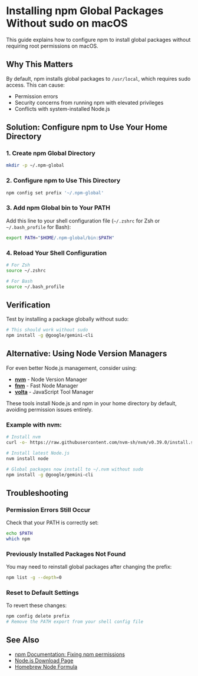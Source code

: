 # Installing npm Global Packages Without sudo on macOS

This guide explains how to configure npm to install global packages without requiring root permissions on macOS.

## Why This Matters

By default, npm installs global packages to `/usr/local`, which requires sudo access. This can cause:
- Permission errors
- Security concerns from running npm with elevated privileges
- Conflicts with system-installed Node.js

## Solution: Configure npm to Use Your Home Directory

### 1. Create npm Global Directory

```bash
mkdir -p ~/.npm-global
```

### 2. Configure npm to Use This Directory

```bash
npm config set prefix '~/.npm-global'
```

### 3. Add npm Global bin to Your PATH

Add this line to your shell configuration file (`~/.zshrc` for Zsh or `~/.bash_profile` for Bash):

```bash
export PATH="$HOME/.npm-global/bin:$PATH"
```

### 4. Reload Your Shell Configuration

```bash
# For Zsh
source ~/.zshrc

# For Bash
source ~/.bash_profile
```

## Verification

Test by installing a package globally without sudo:

```bash
# This should work without sudo
npm install -g @google/gemini-cli
```

## Alternative: Using Node Version Managers

For even better Node.js management, consider using:

- **[nvm](https://github.com/nvm-sh/nvm)** - Node Version Manager
- **[fnm](https://github.com/Schniz/fnm)** - Fast Node Manager
- **[volta](https://volta.sh/)** - JavaScript Tool Manager

These tools install Node.js and npm in your home directory by default, avoiding permission issues entirely.

### Example with nvm:

```bash
# Install nvm
curl -o- https://raw.githubusercontent.com/nvm-sh/nvm/v0.39.0/install.sh | bash

# Install latest Node.js
nvm install node

# Global packages now install to ~/.nvm without sudo
npm install -g @google/gemini-cli
```

## Troubleshooting

### Permission Errors Still Occur

Check that your PATH is correctly set:
```bash
echo $PATH
which npm
```

### Previously Installed Packages Not Found

You may need to reinstall global packages after changing the prefix:
```bash
npm list -g --depth=0
```

### Reset to Default Settings

To revert these changes:
```bash
npm config delete prefix
# Remove the PATH export from your shell config file
```

## See Also

- [npm Documentation: Fixing npm permissions](https://docs.npmjs.com/resolving-eacces-permissions-errors-when-installing-packages-globally)
- [Node.js Download Page](https://nodejs.org/en/download/)
- [Homebrew Node Formula](https://formulae.brew.sh/formula/node)